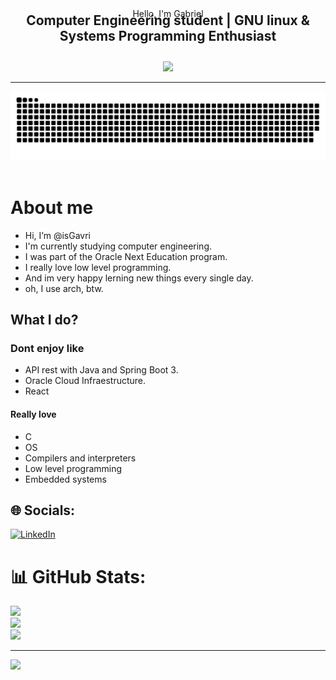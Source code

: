 <div align="center">
  <h1">Hello, I'm Gabriel</h1>
  <h4 style="font-size: 1.5em; margin-top: -10px;">
    Computer Engineering student | GNU linux & Systems Programming Enthusiast
  </h4>
</div>

<div align="center">
<img src="https://cdn.leonardo.ai/users/ef84f59b-589a-46da-8d52-c86c6f802b4c/generations/032ece20-b0ec-4f5a-8174-e458f3a26dda/Leonardo_Diffusion_XL_A_computer_with_style_of_a_lofi_album_co_2.jpg"> 
</div>

--- 

<div align="center">
  <a href="https://1999azzar.github.io/1999AZZAR/">
  <img  src="https://github.com/1999AZZAR/1999AZZAR/blob/readme/resources/grid-snake.svg"
       alt="snake" /></a>
</div>
<br>

# About me

-  Hi, I’m @isGavri
- I'm currently studying computer engineering.
- I was part of the Oracle Next Education program.
- I really love low level programming.
- And im very happy lerning new things every single day.
- oh, I use arch, btw.

## What I do?
### Dont enjoy like
  - API rest with Java and Spring Boot 3.
  - Oracle Cloud Infraestructure.
  - React
#### Really love
  - C
  - OS
  - Compilers and interpreters
  - Low level programming
  - Embedded systems


## 🌐 Socials:
[![LinkedIn](https://img.shields.io/badge/LinkedIn-%230077B5.svg?logo=linkedin&logoColor=white)](https://linkedin.com/in/www.linkedin.com/in/estefan-gabriel-partida-toalá-6004ba294) 

# 📊 GitHub Stats:
![](https://github-readme-stats.vercel.app/api?username=isGavri&theme=dark&hide_border=false&include_all_commits=true&count_private=true)<br/>
![](https://github-readme-streak-stats.herokuapp.com/?user=isGavri&theme=dark&hide_border=false)<br/>
![](https://github-readme-stats.vercel.app/api/top-langs/?username=isGavri&theme=dark&hide_border=false&include_all_commits=true&count_private=true&layout=compact)

---
[![](https://visitcount.itsvg.in/api?id=isGavri&icon=0&color=0)](https://visitcount.itsvg.in)

